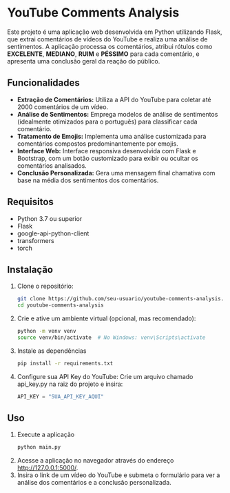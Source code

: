 # YouTube Comments Analysis

Este projeto é uma aplicação web desenvolvida em Python utilizando Flask, que extrai comentários de vídeos do YouTube e realiza uma análise de sentimentos. A aplicação processa os comentários, atribui rótulos como **EXCELENTE**, **MEDIANO**, **RUIM** e **PÉSSIMO** para cada comentário, e apresenta uma conclusão geral da reação do público.

## Funcionalidades

- **Extração de Comentários:** Utiliza a API do YouTube para coletar até 2000 comentários de um vídeo.
- **Análise de Sentimentos:** Emprega modelos de análise de sentimentos (idealmente otimizados para o português) para classificar cada comentário.
- **Tratamento de Emojis:** Implementa uma análise customizada para comentários compostos predominantemente por emojis.
- **Interface Web:** Interface responsiva desenvolvida com Flask e Bootstrap, com um botão customizado para exibir ou ocultar os comentários analisados.
- **Conclusão Personalizada:** Gera uma mensagem final chamativa com base na média dos sentimentos dos comentários.

## Requisitos

- Python 3.7 ou superior
- Flask
- google-api-python-client
- transformers
- torch

## Instalação

1. Clone o repositório:
   ```bash
   git clone https://github.com/seu-usuario/youtube-comments-analysis.git
   cd youtube-comments-analysis
2. Crie e ative um ambiente virtual (opcional, mas recomendado):
   ```bash
   python -m venv venv
   source venv/bin/activate  # No Windows: venv\Scripts\activate
3. Instale as dependências
   ```bash
   pip install -r requirements.txt
4. Configure sua API Key do YouTube:
   Crie um arquivo chamado api_key.py na raiz do projeto e insira:
   ```python
   API_KEY = "SUA_API_KEY_AQUI"

## Uso
1. Execute a aplicação
   ```bash
   python main.py
2. Acesse a aplicação no navegador através do endereço http://127.0.0.1:5000/.
3. Insira o link de um vídeo do YouTube e submeta o formulário para ver a análise dos comentários e a conclusão personalizada.